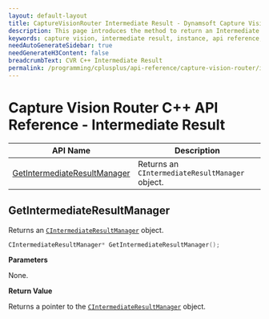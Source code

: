 ```yaml
---
layout: default-layout
title: CaptureVisionRouter Intermediate Result - Dynamsoft Capture Vision C++ Edition API
description: This page introduces the method to return an Intermediate Result Manager. An API of the CCaptureVisionRouter class of Dynamsoft Capture Vision C++ Edition.
keywords: capture vision, intermediate result, instance, api reference, C++
needAutoGenerateSidebar: true
needGenerateH3Content: false
breadcrumbText: CVR C++ Intermediate Result
permalink: /programming/cplusplus/api-reference/capture-vision-router/intermediate-result.html
---
```


# Capture Vision Router C++ API Reference - Intermediate Result

| API Name                                                      | Description                                               |
| ------------------------------------------------------------- | --------------------------------------------------------- |
| [GetIntermediateResultManager](#getintermediateresultmanager) | Returns an `CIntermediateResultManager` object.           |

## GetIntermediateResultManager

Returns an [`CIntermediateResultManager`](../core/intermediate-results/intermediate-result-manager.md) object.

```cpp
CIntermediateResultManager* GetIntermediateResultManager();
```

**Parameters**

None.

**Return Value**

Returns a pointer to the [`CIntermediateResultManager`](../core/intermediate-results/intermediate-result-manager.md) object.
